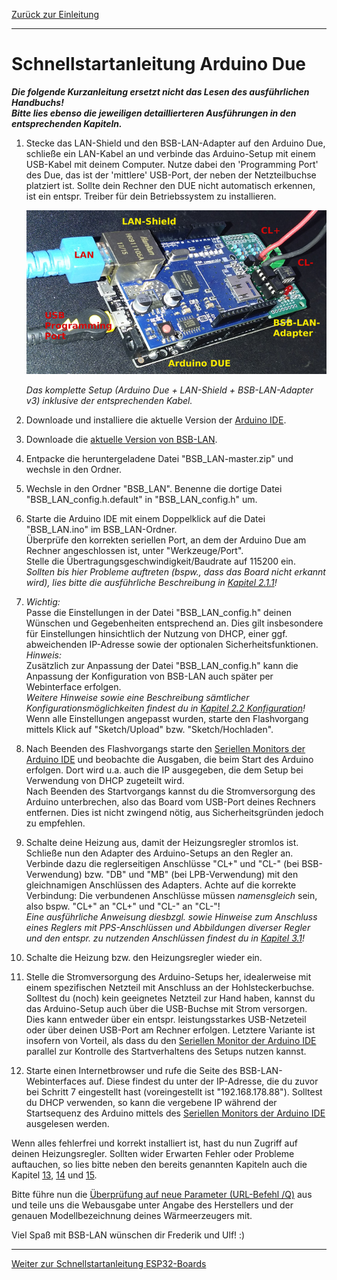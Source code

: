 [Zurück zur Einleitung](index2.md)    
    
---
    
# Schnellstartanleitung Arduino Due
***Die folgende Kurzanleitung ersetzt nicht das Lesen des ausführlichen Handbuchs!  
Bitte lies ebenso die jeweiligen detaillierteren Ausführungen in den entsprechenden Kapiteln.*** 
   
1. Stecke das LAN-Shield und den BSB-LAN-Adapter auf den Arduino Due, schließe ein LAN-Kabel an und verbinde das Arduino-Setup mit einem USB-Kabel mit deinem Computer. Nutze dabei den 'Programming Port' des Due, das ist der 'mittlere' USB-Port, der neben der Netzteilbuchse platziert ist. Sollte dein Rechner den DUE nicht automatisch erkennen, ist ein entspr. Treiber für dein Betriebssystem zu installieren.  

    <img src="https://raw.githubusercontent.com/1coderookie/BSB-LPB-LAN/master/docs/pics/HW-Setup.jpg">
    
    *Das komplette Setup (Arduino Due + LAN-Shield + BSB-LAN-Adapter v3) inklusive der entsprechenden Kabel.*  
  
2. Downloade und installiere die aktuelle Version der [Arduino IDE](https://www.arduino.cc/en/Main/Software).   
   
3. Downloade die [aktuelle Version von BSB-LAN](https://github.com/fredlcore/bsb_lan/archive/master.zip).  

4. Entpacke die heruntergeladene Datei "BSB_LAN-master.zip" und wechsle in den Ordner.  

5. Wechsle in den Ordner "BSB_LAN". Benenne die dortige Datei "BSB_LAN_config.h.default" in "BSB_LAN_config.h" um.  

6. Starte die Arduino IDE mit einem Doppelklick auf die Datei "BSB_LAN.ino" im BSB_LAN-Ordner.  
Überprüfe den korrekten seriellen Port, an dem der Arduino Due am Rechner angeschlossen ist, unter "Werkzeuge/Port".  
Stelle die Übertragungsgeschwindigkeit/Baudrate auf 115200 ein.  
*Sollten bis hier Probleme auftreten (bspw., dass das Board nicht erkannt wird), lies bitte die ausführliche Beschreibung in [Kapitel 2.1.1](kap02.md#211-installation-auf-dem-due)!*  

7. *Wichtig:*  
Passe die Einstellungen in der Datei "BSB_LAN_config.h" deinen Wünschen und Gegebenheiten entsprechend an. Dies gilt insbesondere für Einstellungen hinsichtlich der Nutzung von DHCP, einer ggf. abweichenden IP-Adresse sowie der optionalen Sicherheitsfunktionen.  
*Hinweis:*  
Zusätzlich zur Anpassung der Datei "BSB_LAN_config.h" kann die Anpassung der Konfiguration von BSB-LAN auch später per Webinterface erfolgen.  
*Weitere Hinweise sowie eine Beschreibung sämtlicher Konfigurationsmöglichkeiten findest du in [Kapitel 2.2 Konfiguration](kap02.md#22-konfiguration)!*  
Wenn alle Einstellungen angepasst wurden, starte den Flashvorgang mittels Klick auf "Sketch/Upload" bzw. "Sketch/Hochladen".  

8. Nach Beenden des Flashvorgangs starte den [Seriellen Monitors der Arduino IDE](kap12.md#122-serieller-monitor) und beobachte die Ausgaben, die beim Start des Arduino erfolgen. Dort wird u.a. auch die IP ausgegeben, die dem Setup bei Verwendung von DHCP zugeteilt wird.  
Nach Beenden des Startvorgangs kannst du die Stromversorgung des Arduino unterbrechen, also das Board vom USB-Port deines Rechners entfernen. Dies ist nicht zwingend nötig, aus Sicherheitsgründen jedoch zu empfehlen.  

9. Schalte deine Heizung aus, damit der Heizungsregler stromlos ist. Schließe nun den Adapter des Arduino-Setups an den Regler an. Verbinde dazu die reglerseitigen Anschlüsse "CL+" und "CL-" (bei BSB-Verwendung) bzw. "DB" und "MB" (bei LPB-Verwendung) mit den gleichnamigen Anschlüssen des Adapters. Achte auf die korrekte Verbindung: Die verbundenen Anschlüsse müssen *namensgleich* sein, also bspw. "CL+" an "CL+" und "CL-" an "CL-"!   
*Eine ausführliche Anweisung diesbzgl. sowie Hinweise zum Anschluss eines Reglers mit PPS-Anschlüssen und Abbildungen diverser Regler und den entspr. zu nutzenden Anschlüssen findest du in [Kapitel 3.1](kap03.md#31-anschluss-des-adapters)!*

10. Schalte die Heizung bzw. den Heizungsregler wieder ein. 

11. Stelle die Stromversorgung des Arduino-Setups her, idealerweise mit einem spezifischen Netzteil mit Anschluss an der Hohlsteckerbuchse. Solltest du (noch) kein geeignetes Netzteil zur Hand haben, kannst du das Arduino-Setup auch über die USB-Buchse mit Strom versorgen. Dies kann entweder über ein entspr. leistungsstarkes USB-Netzeteil oder über deinen USB-Port am Rechner erfolgen. Letztere Variante ist insofern von Vorteil, als dass du den [Seriellen Monitor der Arduino IDE](kap12.md#122-serieller-monitor) parallel zur Kontrolle des Startverhaltens des Setups nutzen kannst.  

12. Starte einen Internetbrowser und rufe die Seite des BSB-LAN-Webinterfaces auf. Diese findest du unter der IP-Adresse, die du zuvor bei Schritt 7 eingestellt hast (voreingestellt ist "192.168.178.88"). Solltest du DHCP verwenden, so kann die vergebene IP während der Startsequenz des Arduino mittels des [Seriellen Monitors der Arduino IDE](kap12.md#122-serieller-monitor) ausgelesen werden.   

Wenn alles fehlerfrei und korrekt installiert ist, hast du nun Zugriff auf deinen Heizungsregler. Sollten wider Erwarten Fehler oder Probleme auftauchen, so lies bitte neben den bereits genannten Kapiteln auch die Kapitel [13](kap13.md), [14](kap14.md) und [15](kap15.md).  
  
Bitte führe nun die [Überprüfung auf neue Parameter (URL-Befehl /Q)](kap03.md#33-%C3%BCberpr%C3%BCfen-auf-nicht-freigegebene-reglerspezifische-command-ids) aus und teile uns die Webausgabe unter Angabe des Herstellers und der genauen Modellbezeichnung deines Wärmeerzeugers mit.  

Viel Spaß mit BSB-LAN wünschen dir Frederik und Ulf! :)  
    

---
   
     
[Weiter zur Schnellstartanleitung ESP32-Boards](SSA_ESP32.md)      
